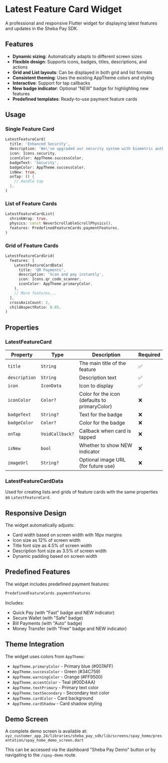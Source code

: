 # Latest Feature Card Widget

A professional and responsive Flutter widget for displaying latest features and updates in the Sheba Pay SDK.

## Features

- **Dynamic sizing**: Automatically adapts to different screen sizes
- **Flexible design**: Supports icons, badges, titles, descriptions, and actions
- **Grid and List layouts**: Can be displayed in both grid and list formats
- **Consistent theming**: Uses the existing AppTheme colors and styling
- **Interactive**: Support for tap callbacks
- **New badge indicator**: Optional "NEW" badge for highlighting new features
- **Predefined templates**: Ready-to-use payment feature cards

## Usage

### Single Feature Card

```dart
LatestFeatureCard(
  title: 'Enhanced Security',
  description: 'We\'ve upgraded our security system with biometric authentication and advanced encryption.',
  icon: Icons.security,
  iconColor: AppTheme.successColor,
  badgeText: 'Security',
  badgeColor: AppTheme.successColor,
  isNew: true,
  onTap: () {
    // Handle tap
  },
)
```

### List of Feature Cards

```dart
LatestFeatureCardList(
  shrinkWrap: true,
  physics: const NeverScrollableScrollPhysics(),
  features: PredefinedFeatureCards.paymentFeatures,
)
```

### Grid of Feature Cards

```dart
LatestFeatureCardGrid(
  features: [
    LatestFeatureCardData(
      title: 'QR Payments',
      description: 'Scan and pay instantly',
      icon: Icons.qr_code_scanner,
      iconColor: AppTheme.primaryColor,
    ),
    // More features...
  ],
  crossAxisCount: 2,
  childAspectRatio: 0.85,
)
```

## Properties

### LatestFeatureCard

| Property | Type | Description | Required |
|----------|------|-------------|----------|
| `title` | `String` | The main title of the feature | ✅ |
| `description` | `String` | Description text | ✅ |
| `icon` | `IconData` | Icon to display | ✅ |
| `iconColor` | `Color?` | Color for the icon (defaults to primaryColor) | ❌ |
| `badgeText` | `String?` | Text for the badge | ❌ |
| `badgeColor` | `Color?` | Color for the badge | ❌ |
| `onTap` | `VoidCallback?` | Callback when card is tapped | ❌ |
| `isNew` | `bool` | Whether to show NEW indicator | ❌ |
| `imageUrl` | `String?` | Optional image URL (for future use) | ❌ |

### LatestFeatureCardData

Used for creating lists and grids of feature cards with the same properties as `LatestFeatureCard`.

## Responsive Design

The widget automatically adjusts:
- Card width based on screen width with 16px margins
- Icon size as 12% of screen width
- Title font size as 4.5% of screen width
- Description font size as 3.5% of screen width
- Dynamic padding based on screen width

## Predefined Features

The widget includes predefined payment features:

```dart
PredefinedFeatureCards.paymentFeatures
```

Includes:
- Quick Pay (with "Fast" badge and NEW indicator)
- Secure Wallet (with "Safe" badge)
- Bill Payments (with "Auto" badge)
- Money Transfer (with "Free" badge and NEW indicator)

## Theme Integration

The widget uses colors from `AppTheme`:
- `AppTheme.primaryColor` - Primary blue (#007AFF)
- `AppTheme.successColor` - Green (#34C759)
- `AppTheme.warningColor` - Orange (#FF9500)
- `AppTheme.accentColor` - Teal (#00D4AA)
- `AppTheme.textPrimary` - Primary text color
- `AppTheme.textSecondary` - Secondary text color
- `AppTheme.cardColor` - Card background
- `AppTheme.cardShadow` - Card shadow styling

## Demo Screen

A complete demo screen is available at:
`xyz_customer_app_24/libraries/sheba_pay_sdk/lib/screens/spay_home/presentation/spay_home_demo_screen.dart`

This can be accessed via the dashboard "Sheba Pay Demo" button or by navigating to the `/spay-demo` route.